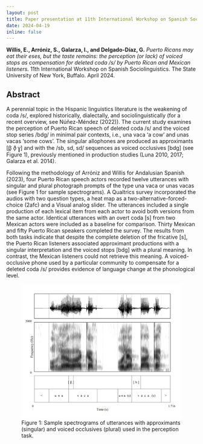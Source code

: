 ```yaml
---
layout: post
title: Paper presentation at 11th International Workshop on Spanish Sociolinguistics
date: 2024-04-19
inline: false
---
```


**Willis, E., Arróniz, S., Galarza, I., and Delgado-Díaz, G.** _Puerto Ricans may eat their eses, but the taste remains: the perception (or lack) of voiced stops as compensation for deleted coda /s/ by Puerto Rican and Mexican listeners._ 11th International Workshop on Spanish Sociolinguistics. The State University of New York, Buffalo. April 2024.



## Abstract

A perennial topic in the Hispanic linguistics literature is the weakening of coda /s/, explored historically, dialectally, and sociolinguistically (for a recent overview, see Núñez-Méndez (2022)). The current study examines the perception of Puerto Rican speech of deleted coda /s/ and the voiced stop series /bdg/ in minimal pair contexts, i.e., una vaca ‘a cow’ and unas vacas ‘some cows’. The singular allophones are produced as approximants [β̞ ð̞ ɣ̞] and with the /sb, sd, sd/ sequences as voiced occlusives [bdg] (see Figure 1), previously mentioned in production studies (Luna 2010, 2017; Galarza et al. 2014). 

Following the methodology of Arróniz and Willis for Andalusian Spanish (2023), four Puerto Rican speech actors recorded twelve utterances with singular and plural photograph prompts of the type una vaca or unas vacas (see Figure 1 for sample spectrograms). A Qualtrics survey incorporated the audios with two question types, a heat map as a two-alternative-forced-choice (2afc) and a Visual analog slider. The utterances included a single production of each lexical item from each actor to avoid both versions from the same actor. Identical utterances with an overt coda [s] from two Mexican actors were included as a baseline for comparison. Thirty Mexican and fifty Puerto Rican speakers completed the survey. The results from both tasks indicate that despite the complete deletion of the fricative [s], the Puerto Rican listeners associated approximant productions with a singular interpretation and the voiced stops [bdg] with a plural meaning. In contrast, the Mexican listeners could not retrieve this meaning. A voiced-occlusive phone used by a particular community to compensate for a deleted coda /s/ provides evidence of language change at the phonological level. 

<figure>
    <img src="/assets/img/wss24_1.png" width="750"/>
    <figcaption>Figure 1:  Sample spectrograms of utterances with approximants (singular) and voiced occlusives (plural) used in the perception task.</figcaption>
<figure>

<br>